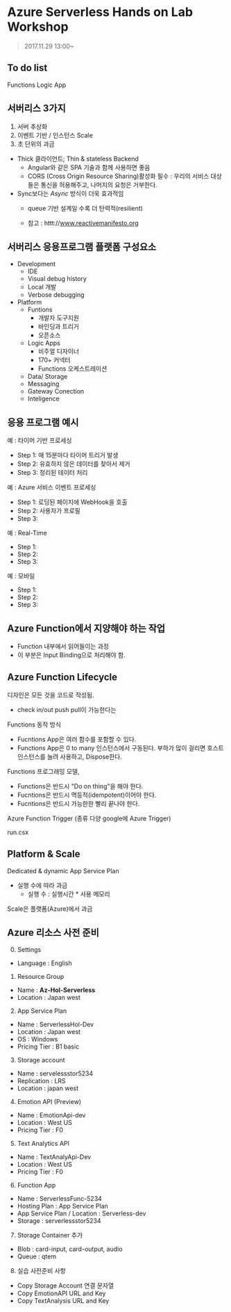 # Azure Serverless Hands on Lab Workshop

> 2017.11.29 13:00~

## To do list
Functions
Logic App


## 서버리스 3가지 
1. 서버 추상화
2. 이벤트 기반 / 인스턴스 Scale
3. 초 단위의 과금

- Thick 클라이언트; Thin & stateless Backend
    - Angular와 같은 SPA 기술과 함께 사용하면 좋음
    - CORS (Cross Origin Resource Sharing)활성화 필수
      : 우리의 서비스 대상들은 통신을 허용해주고, 나머지의 요청은 거부한다.
- Sync보다는 *Async* 방식이 더욱 효과적임
    - queue 기반 설계일 수록 더 탄력적(resilient)

    - 참고 : httt://www.reactivemanifesto.org


## 서버리스 응용프로그램 플랫폼 구성요소
 - Development
    - IDE
    - Visual debug history
    - Local 개발
    - Verbose debugging
 - Platform
    - Funtions
        - 개발자 도구지원
        - 바인딩과 트리거
        - 오픈소스
    - Logic Apps
        - 비주얼 디자이너
        - 170+ 커넥터
        - Functions 오케스트레이션
    - Data/ Storage
    - Messaging
    - Gateway Conection
    - Inteligence


## 응용 프로그램 예시
예 : 타이머 기반 프로세싱

- Step 1: 매 15분마다 타이머 트리거 발생
- Step 2: 유효하지 않은 데이터를 찾아서 제거
- Step 3: 정리된 테이터 처리

예 : Azure 서비스 이벤트 프로세싱

- Step 1: 로딩된 페이지에 WebHook을 호출
- Step 2: 사용자가 프로필
- Step 3: 

예 : Real-Time

- Step 1: 
- Step 2: 
- Step 3: 

예 : 모바일

- Step 1: 
- Step 2: 
- Step 3: 


## Azure Function에서 지양해야 하는 작업
- Function 내부에서 읽어들이는 과정
- 이 부분은 Input Binding으로 처리해야 함.

## Azure Function Lifecycle
디자인은 모든 것을 코드로 작성됨.
- check in/out push pull이 가능한다는




Functions 동작 방식

- Fucntions App은 여러 함수를 포함할 수 있다.
- Functions App은 0 to many 인스턴스에서 구동된다.
부하가 많이 걸리면 호스트 인스턴스를 늘려 사용하고, Dispose한다.


Functions 프로그래밍 모델,
- Functions은 반드시 "Do on thing"을 해야 한다.
- Fucntions은 반드시 멱등적(idempotent)이어야 한다.
- Fucntions은 반드시 가능한한 빨리 끝나야 한다.

Azure Function Trigger
(종류 다양 google에 Azure Trigger)

run.csx

## Platform & Scale

Dedicated & dynamic
App Service Plan

- 실행 수에 따라 과금
    - 실행 수 : 실행시간 * 사용 메모리

Scale은 플랫폼(Azure)에서 과금



## Azure 리소스 사전 준비
0. Settings 
 - Language : English

1. Resource Group
 - Name : **Az-Hol-Serverless**
 - Location : Japan west

2. App Service Plan
 - Name : ServerlessHol-Dev 
 - Location : Japan west 
 - OS : Windows
 - Pricing Tier : B1 basic

3. Storage account
 - Name : servelessstor5234
 - Replication : LRS
 - Location : japan west

4. Emotion API (Preview)
 - Name : EmotionApi-dev
 - Location : West US
 - Pricing Tier : F0

5. Text Analytics API
 - Name : TextAnalyApi-Dev
 - Location : West US
 - Pricing Tier : F0

6. Function App
 - Name : ServerlessFunc-5234
 - Hosting Plan : App Service Plan
 - App Service Plan / Location : Serverless-dev
 - Storage : serverlessstor5234

7. Storage Container 추가
 - Blob : card-input, card-output, audio
 - Queue : qtem

8. 실습 사전준비 사항
 - Copy Storage Account 연결 문자열 
 - Copy EmotionAPI URL and Key 
 - Copy TextAnalysis URL and Key
 